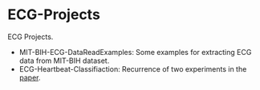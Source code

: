 # ECG-Projects
ECG Projects.

+ MIT-BIH-ECG-DataReadExamples: Some examples for extracting ECG data from MIT-BIH dataset.
+ ECG-Heartbeat-Classifiaction: Recurrence of two experiments in the [paper](https://arxiv.org/pdf/1805.00794.pdf).
